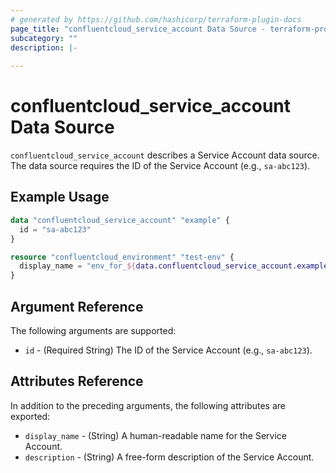 ```yaml
---
# generated by https://github.com/hashicorp/terraform-plugin-docs
page_title: "confluentcloud_service_account Data Source - terraform-provider-confluentcloud"
subcategory: ""
description: |-
  
---
```


# confluentcloud_service_account Data Source

`confluentcloud_service_account` describes a Service Account data source. The data source requires the ID of the Service Account (e.g., `sa-abc123`).

## Example Usage

```terraform
data "confluentcloud_service_account" "example" {
  id = "sa-abc123"
}

resource "confluentcloud_environment" "test-env" {
  display_name = "env_for_${data.confluentcloud_service_account.example.display_name}"
}
```

<!-- schema generated by tfplugindocs -->
## Argument Reference

The following arguments are supported:

- `id` - (Required String) The ID of the Service Account (e.g., `sa-abc123`).

## Attributes Reference

In addition to the preceding arguments, the following attributes are exported:

- `display_name` - (String) A human-readable name for the Service Account.
- `description` - (String) A free-form description of the Service Account.
